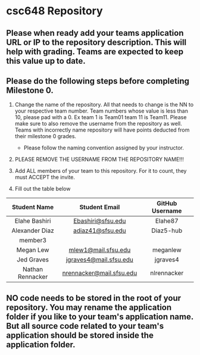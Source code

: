 # csc648 Repository

## Please when ready add your teams application URL or IP to the repository description. This will help with grading. Teams are expected to keep this value up to date.

## Please do the following steps before completing Milestone 0.
1. Change the name of the repository. All that needs to change is the NN to your respective team number. Team numbers whose value is less than 10, please pad with a 0. Ex team 1 is Team01 team 11 is Team11. Please make sure to also remove the username from the repository as well. Teams with incorrectly name repository will have points deducted from their milestone 0 grades.
      - Please follow the naming convention assigned by your instructor.

1. PLEASE REMOVE THE USERNAME FROM THE REPOSITORY NAME!!!

2. Add ALL members of your team to this repository. For it to count, they must ACCEPT the invite.

3. Fill out the table below


| Student Name     |       Student Email      | GitHub Username |
|      :---:       |           :---:          |      :---:      |
| Elahe Bashiri    |     Ebashiri@sfsu.edu    |     Elahe87     |              
| Alexander Diaz   |  adiaz41@sfsu.edu        |    Diaz5-hub    |
| member3          |                          |                 |
| Megan Lew        |  mlew1@mail.sfsu.edu     |    meganlew     |
| Jed Graves       | jgraves4@mail.sfsu.edu   |   jgraves4      |
| Nathan Rennacker | nrennacker@mail.sfsu.edu |   nlrennacker    |

## NO code needs to be stored in the root of your repository. You may rename the application folder if you like to your team's application name. But all source code related to your team's application should be stored inside the application folder.
